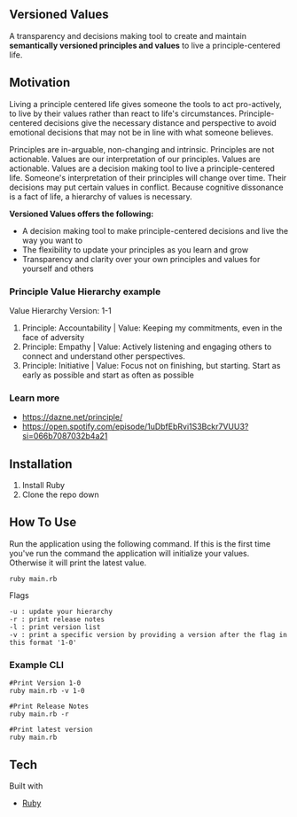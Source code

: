 ## Versioned Values

A transparency and decisions making tool to create and maintain **semantically versioned principles and values** to live a principle-centered life.
  
## Motivation

Living a principle centered life gives someone the tools to act pro-actively, to live by their values rather than react to life's circumstances. Principle-centered decisions give the necessary distance and perspective to avoid emotional decisions that may not be in line with what someone believes. 

Principles are in-arguable, non-changing and intrinsic. Principles are not actionable. Values are our interpretation of our principles. Values are actionable. Values are a decision making tool to live a principle-centered life. Someone's interpretation of their principles will change over time. Their decisions may put certain values in conflict. Because cognitive dissonance is a fact of life, a hierarchy of values is necessary. 

**Versioned Values offers the following:**
- A decision making tool to make principle-centered decisions and live the way you want to
- The flexibility to update your principles as you learn and grow
- Transparency and clarity over your own principles and values for yourself and others


### Principle Value Hierarchy example

Value Hierarchy Version: 1-1
1. Principle: Accountability | Value: Keeping my commitments, even in the face of adversity
2. Principle: Empathy | Value: Actively listening and engaging others to connect and understand other perspectives.
3. Principle: Initiative | Value: Focus not on finishing, but starting. Start as early as possible and start as often as possible

### Learn more

- https://dazne.net/principle/
- https://open.spotify.com/episode/1uDbfEbRvi1S3Bckr7VUU3?si=066b7087032b4a21

## Installation
1. Install Ruby
2. Clone the repo down

## How To Use

Run the application using the following command. If this is the first time you've run the command the application will initialize your values. Otherwise it will print the latest value.
```
ruby main.rb
```
Flags
```
-u : update your hierarchy
-r : print release notes
-l : print version list
-v : print a specific version by providing a version after the flag in this format '1-0'
```

### Example CLI
```
#Print Version 1-0
ruby main.rb -v 1-0

#Print Release Notes
ruby main.rb -r

#Print latest version
ruby main.rb
```

## Tech

Built with
- [Ruby](https://www.ruby-lang.org/en/)
